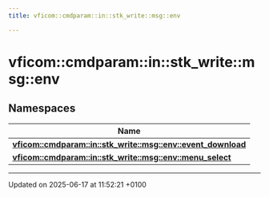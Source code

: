 ```yaml
---
title: vficom::cmdparam::in::stk_write::msg::env

---
```


# vficom::cmdparam::in::stk_write::msg::env



## Namespaces

| Name           |
| -------------- |
| **[vficom::cmdparam::in::stk_write::msg::env::event_download](namespacevficom_1_1cmdparam_1_1in_1_1stk__write_1_1msg_1_1env_1_1event__download.md)**  |
| **[vficom::cmdparam::in::stk_write::msg::env::menu_select](namespacevficom_1_1cmdparam_1_1in_1_1stk__write_1_1msg_1_1env_1_1menu__select.md)**  |






-------------------------------

Updated on 2025-06-17 at 11:52:21 +0100